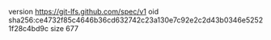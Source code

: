 version https://git-lfs.github.com/spec/v1
oid sha256:ce4732f85c4646b36cd632742c23a130e7c92e2c2d43b0346e52521f28c4bd9c
size 677
